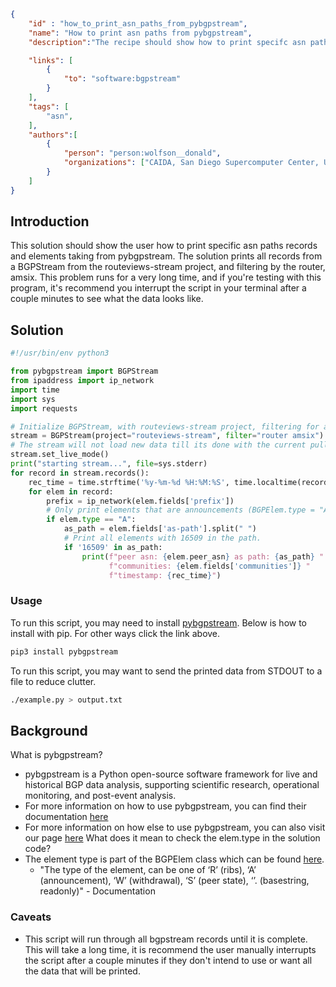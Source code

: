 ~~~json
{
    "id" : "how_to_print_asn_paths_from_pybgpstream",
    "name": "How to print asn paths from pybgpstream",
    "description":"The recipe should show how to print specifc asn paths using data from pybgpstream.",

    "links": [
        {
            "to": "software:bgpstream"
        }
    ],
    "tags": [
        "asn",
    ],
    "authors":[
        {
            "person": "person:wolfson__donald",
            "organizations": ["CAIDA, San Diego Supercomputer Center, University of California San Diego"]
        }
    ]
}
~~~


## Introduction

This solution should show the user how to print specific asn paths records and elements taking from pybgpstream. The solution prints all records from a BGPStream from the routeviews-stream project, and filtering by the router, amsix. This problem runs for a very long time, and if you're testing with this program, it's recommend you interrupt the script in your terminal after a couple minutes to see what the data looks like.

## Solution

```python
#!/usr/bin/env python3

from pybgpstream import BGPStream
from ipaddress import ip_network
import time
import sys
import requests

# Initialize BGPStream, with routeviews-stream project, filtering for amsix.
stream = BGPStream(project="routeviews-stream", filter="router amsix")
# The stream will not load new data till its done with the current pulled data.
stream.set_live_mode()
print("starting stream...", file=sys.stderr)
for record in stream.records():
    rec_time = time.strftime('%y-%m-%d %H:%M:%S', time.localtime(record.time))
    for elem in record:
        prefix = ip_network(elem.fields['prefix'])
        # Only print elements that are announcements (BGPElem.type = "A").
        if elem.type == "A":
            as_path = elem.fields['as-path'].split(" ")
            # Print all elements with 16509 in the path.
            if '16509' in as_path:
                print(f"peer asn: {elem.peer_asn} as path: {as_path} "
                      f"communities: {elem.fields['communities']} "
                      f"timestamp: {rec_time}")
```

### Usage

To run this script, you may need to install [pybgpstream](https://bgpstream.caida.org/download). Below is how to install with pip. For other ways click the link above.

```bash
pip3 install pybgpstream
```

To run this script, you may want to send the printed data from STDOUT to a file to reduce clutter.

```bash
./example.py > output.txt
```

## Background

What is pybgpstream?
 - pybgpstream is a Python open-source software framework for live and historical BGP data analysis, supporting scientific research, operational monitoring, and post-event analysis.
 - For more information on how to use pybgpstream, you can find their documentation [here](https://bgpstream.caida.org/docs)
 - For more information on how else to use pybgpstream, you can also visit our page [here](https://dev.catalog.caida.org/details/recipe/how_to_use_pybgpstream)
What does it mean to check the elem.type in the solution code?
 - The element type is part of the BGPElem class which can be found [here](https://bgpstream.caida.org/docs/api/pybgpstream/_pybgpstream.html#bgpelem).
   - "The type of the element, can be one of ‘R’ (ribs), ‘A’ (announcement), ‘W’ (withdrawal), ‘S’ (peer state), ‘’. (basestring, readonly)" - Documentation

### Caveats
 - This script will run through all bgpstream records until it is complete. This will take a long time, it is recommend the user manually interrupts the script after a couple minutes if they don't intend to use or want all the data that will be printed.